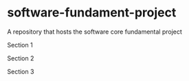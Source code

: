 # software-fundament-project
A repository that hosts the software core fundamental project

Section 1

Section 2

Section 3


